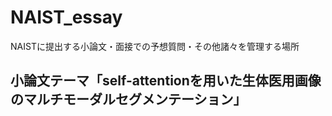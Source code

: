 # NAIST_essay
NAISTに提出する小論文・面接での予想質問・その他諸々を管理する場所
## 小論文テーマ「self-attentionを用いた生体医用画像のマルチモーダルセグメンテーション」
